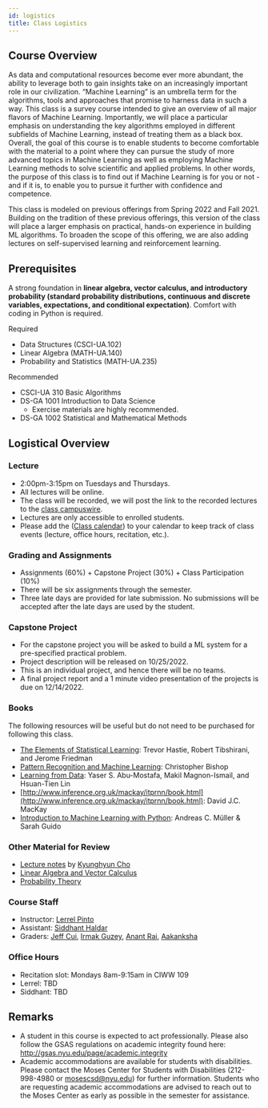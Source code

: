 ```yaml
---
id: logistics
title: Class Logistics
---
```


## Course Overview
As data and computational resources become ever more abundant, the ability to leverage both to gain insights take on an increasingly important role in our civilization. “Machine Learning” is an umbrella term for the algorithms, tools and approaches that promise to harness data in such a way. This class is a survey course intended to give an overview of all major flavors of Machine Learning. Importantly, we will place a particular emphasis on understanding the key algorithms employed in different subfields of Machine Learning, instead of treating them as a black box. Overall, the goal of this course is to enable students to become comfortable with the material to a point where they can pursue the study of more advanced topics in Machine Learning as well as employing Machine Learning methods to solve scientific and applied problems. In other words, the purpose of this class is to find out if Machine Learning is for you or not - and if it is, to enable you to pursue it further with confidence and competence.

This class is modeled on previous offerings from Spring 2022 and Fall 2021. Building on the tradition of these previous offerings, this version of the class will place a larger emphasis on practical, hands-on experience in building ML algorithms. To broaden the scope of this offering, we are also adding lectures on self-supervised learning and reinforcement learning.

## Prerequisites
A strong foundation in **linear algebra, vector calculus, and introductory probability (standard probability distributions, continuous and discrete variables, expectations, and conditional expectation)**. Comfort with coding in Python is required.

Required
* Data Structures (CSCI-UA.102) 
* Linear Algebra (MATH-UA.140)
* Probability and Statistics (MATH-UA.235)

Recommended
* CSCI-UA 310 Basic Algorithms
* DS-GA 1001 Introduction to Data Science 
    * Exercise materials are highly recommended.
* DS-GA 1002 Statistical and Mathematical Methods

## Logistical Overview

### Lecture
* 2:00pm-3:15pm on Tuesdays and Thursdays.
* All lectures will be online.
* The class will be recorded, we will post the link to the recorded lectures to the [class campuswire](https://campuswire.com/p/G6C251796/feed/).
* Lectures are only accessible to enrolled students.
* Please add the ([Class calendar](https://calendar.google.com/calendar/u/0?cid=Y19hY3ZscGQ2ZWEzcXUxOGxvMDdvbDJjcGZuOEBncm91cC5jYWxlbmRhci5nb29nbGUuY29t)) to your calendar to keep track of class events (lecture, office hours, recitation, etc.).

### Grading and Assignments
* Assignments (60%) + Capstone Project (30%) + Class Participation (10%)
* There will be six assignments through the semester.
* Three late days are provided for late submission. No submissions will be accepted after the late days are used by the student. 

### Capstone Project
* For the capstone project you will be asked to build a ML system for a pre-specified practical problem.
* Project description will be released on 10/25/2022.
* This is an individual project, and hence there will be no teams.
* A final project report and a 1 minute video presentation of the projects is due on 12/14/2022.

### Books
The following resources will be useful but do not need to be purchased for following this class.
* [The Elements of Statistical Learning](https://www.amazon.com/Elements-Statistical-Learning-Prediction-Statistics/dp/0387848576/): Trevor Hastie, Robert Tibshirani, and Jerome Friedman
* [Pattern Recognition and Machine Learning](https://www.microsoft.com/en-us/research/uploads/prod/2006/01/Bishop-Pattern-Recognition-and-Machine-Learning-2006.pdf): Christopher Bishop
* [Learning from Data](https://www.amazon.com/Learning-Data-Yaser-S-Abu-Mostafa/dp/1600490069/): Yaser S. Abu-Mostafa, Makil Magnon-Ismail, and Hsuan-Tien Lin
* [http://www.inference.org.uk/mackay/itprnn/book.html](http://www.inference.org.uk/mackay/itprnn/book.html): David J.C. MacKay
* [Introduction to Machine Learning with Python](https://www.oreilly.com/library/view/introduction-to-machine/9781449369880/): Andreas C. Müller & Sarah Guido 

### Other Material for Review
* [Lecture notes](https://github.com/nyu-dl/Intro_to_ML_Lecture_Note/blob/master/lecture_note.pdf) by [Kyunghyun Cho](https://www.kyunghyuncho.me/)
* [Linear Algebra and Vector Calculus](https://cs229.stanford.edu/section/cs229-linalg.pdf)
* [Probability Theory](https://cs229.stanford.edu/section/cs229-prob.pdf)

### Course Staff
* Instructor: [Lerrel Pinto](https://www.lerrelpinto.com/)
* Assistant: [Siddhant Haldar](https://siddhanthaldar.github.io/)
* Graders: [Jeff Cui](https://www.lerrelpinto.com/), [Irmak Guzey](https://www.lerrelpinto.com/), [Anant Rai](https://www.lerrelpinto.com/), [Aakanksha](https://www.lerrelpinto.com/)

### Office Hours
* Recitation slot: Mondays 8am-9:15am in CIWW 109
* Lerrel: TBD
* Siddhant: TBD

## Remarks
* A student in this course is expected to act professionally. Please also follow the GSAS regulations on academic integrity found here: http://gsas.nyu.edu/page/academic.integrity
* Academic accommodations are available for students with disabilities. Please contact the Moses Center for Students with Disabilities (212-998-4980 or mosescsd@nyu.edu) for further information. Students who are requesting academic accommodations are advised to reach out to the Moses Center as early as possible in the semester for assistance.
